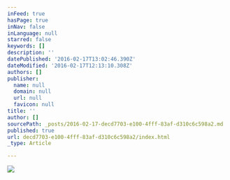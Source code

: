 ```yaml
---
inFeed: true
hasPage: true
inNav: false
inLanguage: null
starred: false
keywords: []
description: ''
datePublished: '2016-02-17T13:02:46.390Z'
dateModified: '2016-02-17T12:13:10.308Z'
authors: []
publisher:
  name: null
  domain: null
  url: null
  favicon: null
title: ''
author: []
sourcePath: _posts/2016-02-17-decd7703-e100-4fff-83af-d310c6c598a2.md
published: true
url: decd7703-e100-4fff-83af-d310c6c598a2/index.html
_type: Article

---
```

![](https://the-grid-user-content.s3-us-west-2.amazonaws.com/b75d5415-7cd8-4e53-8646-3394fd19486a.jpg)